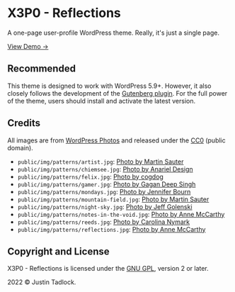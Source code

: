 # X3P0 - Reflections

A one-page user-profile WordPress theme.  Really, it's just a single page.

[View Demo →](https://x3p0.com/reflections/)

## Recommended

This theme is designed to work with WordPress 5.9+.  However, it also closely follows the development of the [Gutenberg plugin](https://wordpress.org/plugins/gutenberg).  For the full power of the theme, users should install and activate the latest version.

## Credits

All images are from [WordPress Photos](https://wordpress.org/photos/) and released under the [CC0](https://creativecommons.org/share-your-work/public-domain/cc0/) (public domain).

- `public/img/patterns/artist.jpg`: [Photo by Martin Sauter](https://wordpress.org/photos/photo/57661e915c/)
- `public/img/patterns/chiemsee.jpg`: [Photo by Anariel Design](https://wordpress.org/photos/photo/22261bc467/)
- `public/img/patterns/felix.jpg`: [Photo by cogdog](https://wordpress.org/photos/photo/46561c16fc/)
- `public/img/patterns/gamer.jpg`: [Photo by Gagan Deep Singh](https://wordpress.org/photos/photo/3761c41398/)
- `public/img/patterns/mondays.jpg`: [Photo by Jennifer Bourn](https://wordpress.org/photos/photo/64561f098e/)
- `public/img/patterns/mountain-field.jpg`: [Photo by Martin Sauter](https://wordpress.org/photos/photo/68861c6da0/)
- `public/img/patterns/night-sky.jpg`: [Photo by Jeff Golenski](https://wordpress.org/photos/photo/92361d465c/)
- `public/img/patterns/notes-in-the-void.jpg`: [Photo by Anne McCarthy](https://wordpress.org/photos/photo/75561b91da/)
- `public/img/patterns/reeds.jpg`: [Photo by Carolina Nymark](https://wordpress.org/photos/photo/58261f395b/)
- `public/img/patterns/reflections.jpg`: [Photo by Anne McCarthy](https://wordpress.org/photos/photo/32661ecf00/)

## Copyright and License

X3P0 - Reflections is licensed under the [GNU GPL](https://www.gnu.org/licenses/gpl-2.0.html), version 2 or later.

2022 &copy; Justin Tadlock.
